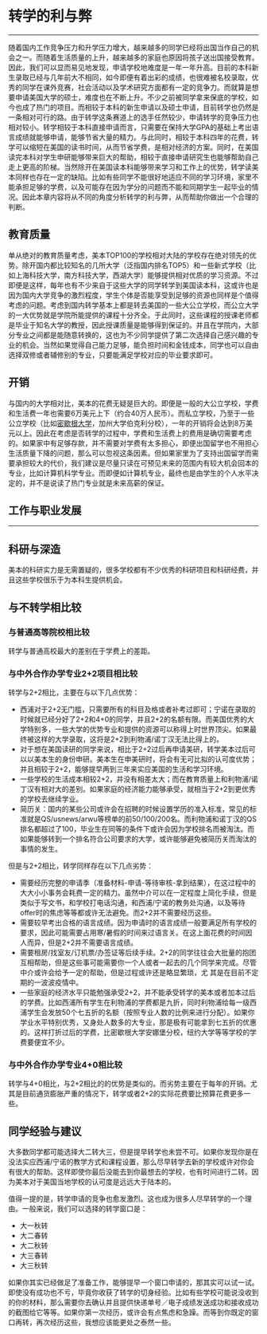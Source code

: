 # 转学的利与弊

***

随着国内工作竞争压力和升学压力增大，越来越多的同学已经将出国当作自己的机会之一。而随着生活质量的上升，越来越多的家庭也原因将孩子送出国接受教育。因此，我们可以显而易见地发现，申请学校地难度是一年一年升高。目前的本科新生录取已经与几年前大不相同，如今即便有着出彩的成绩，也很难被名校录取，优秀的同学在课外竞赛，社会活动以及学术研究方面都有一定的竞争力。而就算是想要申请美国大学的硕士，难度也在不断上升。不少之前被同学拿来保底的学校，如今也成了热门的项目。而相较于本科的新生申请以及硕士申请，目前转学也仍然是一条相对可行的路。由于转学这条赛道上的选手任然较少，申请转学的竞争压力也相对较小。转学相较于本科直接申请而言，只需要在保持大学GPA的基础上考出语言成绩就能够申请，能够节省大量的精力。与此同时，相较于本科四年的花费，转学可以缩短在美国的读书时间，从而节省学费，是相对经济的方案。同时，在美国读完本科对学生申研能够带来巨大的帮助，相较于直接申请研究生也能够帮助自己走上更高的阶梯。当然除开在美国读本科能够带来学习和工作上的优势，转学读美本同样也存在一定的缺陷。比如有些同学不能很好地适应不同的学习环境，家里不能承担足够的学费，以及可能存在因为学分的问题而不能和同期学生一起毕业的情况。因此本章内容将从不同的角度分析转学的利与弊，从而帮助你做出一个合理的判断。

## 教育质量

单从绝对的教育质量考虑，美本TOP100的学校相对大陆的学校存在绝对领先的优势。除开国内都比较知名的几所大学（泛指国内排名TOP5）和一些新式学校（比如上海科技大学，南方科技大学，西湖大学）能够提供相对优质的学习资源。不过即便是这样，每年也有不少来自于这些大学的同学转学到美国读本科，这或许也是因为国内大学竞争的激烈程度，学生个体是否能享受到足够的资源也同样是个值得考虑的问题。考虑到国内转学基本上都是转去美国的一些大公立学校，而公立大学的一大优势就是学院所能提供的课程十分齐全。于此同时，这些课程的授课老师都是毕业于知名大学的教授，因此授课质量是能够得到保证的。并且在学院内，大部分专业之间都是能随意转换的，这也为不少同学提供了第二次选择自己感兴趣的专业的机会。当然如果觉得自己能力足够，能负担时间和金钱成本，同学也可以自由选择双修或者辅修别的专业，只要能满足学校对应的毕业要求即可。

## 开销

与国内的大学相对比，美本的花费无疑是巨大的。即便是一般的大公立学校，学费和生活费一年也需要6万美元上下（约合40万人民币）。而私立学校，乃至于一些公立学校（比如[密歇根大学](/schools/umich)，加州大学伯克利分校），一年的开销将会达到8万美元以上。因此在考虑是否转学的过程中，学费和生活费上的费用是确切需要考虑的。如果家中有足够存款，并不需要对学费有太多担心，即便出国留学也不用担心生活质量下降的问题，那么可以忽视这条因素。但如果家里为了支持出国留学而需要承担较大的代价，我们建议是尽量只读在可预见未来的范围内有较大机会回本的专业，比如计算机科学专业。而即便如计算机专业，最终也是由学生的个人水平决定的，并不是说读了热门专业就是未来高薪的保证。

## 工作与职业发展

***

## 科研与深造

美本的科研实力是无需置疑的，很多学校都有不少优秀的科研项目和科研经费，并且这些学校很乐于为本科生提供机会。

## 与不转学相比较

### 与普通高等院校相比较

转学与普通高校最大的差别在于学费上的差距。

### 与中外合作办学专业2+2项目相比较

转学与2+2相比，主要在与以下几点优势：

- 西浦对于2+2无门槛，只需要所有的科目及格或者补考过即可；宁诺在录取的时候就已经分好了2+2和4+0的同学，并且2+2的名额有限。而美国优秀的大学特别多，一些大学的优势专业和提供的资源可以称得上时世界顶尖。如果最终被这样的大学录取，这将是2+2到利物浦/诺丁汉无法比得上的。
- 对于想在美国读研的同学来说，相比于2+2过后再申请美研，转学美本过后可以以美本生的身份申研。美本生在申美研时，将会有无可比拟的认可度优势；并且相较于2+2，能够提早两到三年来实应美国的生活和学习环境。
- 一些学校的生活成本相较2+2，并没有相差太大；而在教育质量上和利物浦/诺丁汉有相对大的差别。如果家庭的经济能力能够承受，就相当于2+2到更优秀的学校去继续学业。
- 简历关：国内的某些公司或许会在招聘的时候设置学历的准入标准，常见的标准就是QS/usnews/arwu等榜单的前50/100/200名。而利物浦和诺丁汉的QS排名都超过了100，毕业生在同等的条件下或许会因为学校排名而被淘汰。而如果能够转到一个排名符合公司要求的大学，或许能够避免被简历关而淘汰的事情的发生。

但是与2+2相比，转学同样存在以下几点劣势：

- 需要经历完整的申请季（准备材料-申请-等待审核-拿到结果），在这过程中的大大小小事务会耗费一定的精力。虽然中介可以在一定程度上简化手续，但是类似于写文书，和学校打电话沟通，和西浦/宁诺的教务处沟通，以及等待offer时的焦虑等等都或许无法避免。而2+2并不需要经历这些。
- 需要较早考出合格的语言成绩。因为申请时的语言成绩一般要满足所有学校的要求，因此可能需要占用寒/暑假的时间来过语言关。在这上面花费的时间因人而异，但是2+2并不需要语言成绩。
- 需要租房/找室友/订机票/办签证等后续手续。2+2的同学往往会大批量的抱团互相帮助，但是这些事可能需要你一个人或者一起去的几个同学来完成。尽管中介或许会给予一定的帮助，但是过程或许还是略显繁琐，尤 其是在目前不定期的一波波疫情中。
- 一些家庭的经济水平只能勉强承受2+2，并不能承受转学的美本或者加本过后的学费。比如西浦所有学生在利物浦的学费都是九折，同时利物浦给每一级西浦学生会发放50个七五折的名额（按照专业人数的比例来进行分配）。如果你学业水平特别优秀，又身处人数多的大专业，那是极有可能拿到七五折的优惠的。这样打折过后的学费，比密歇根大学安娜堡分校，纽约大学等等学校的学费要便宜不少。

### 与中外合作办学专业4+0相比较

转学与4+0相比，与2+2相比的的优势是类似的。而劣势主要在于每年的开销。尤其是目前通货膨胀严重的情况下，转学或者2+2的实际花费要比预算花费更多一些。

## 同学经验与建议

大多数同学都可能选择大二转大三，但是提早转学也未尝不可。如果你发现你是在没法实应西浦/宁诺的教学方式和课程设置，那么尽早转学去新的学校或许对你会有很大的帮助。这样即使你最后没能去到你最想去的学校，也有时间进行二转。因为美本对于美国当地学校的认可度是远远大于陆本的。

值得一提的是，转学申请的竞争也愈发激烈。这也成为很多人尽早转学的一个理由。一般来说，我们可以选择的转学窗口是：

- 大一秋转
- 大二春转
- 大二秋转
- 大三春转 
- 大三秋转

如果你其实已经做足了准备工作，能够提早一个窗口申请的，那其实可以试一试。即使没有成功也不亏，毕竟你收获了转学的切身经验。比如有些学校可能说没收到的你的材料，那么需要你去确认并且提供快递单号／电子成绩发送成功和接收成功的截图给它等等。如果你第一次经历，或许会有点焦虑和急躁。而等到你既定的窗口再转，再次经历这些，我想应该能更处之泰然一些。
